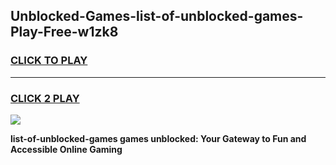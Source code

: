 
## Unblocked-Games-list-of-unblocked-games-Play-Free-w1zk8
<h3>
<a href="https://premium76.site?title=list-of-unblocked-games&ref=10A">CLICK TO PLAY</a></h3>
<hr>

<h3>
<a href="https://premium76.site?title=list-of-unblocked-games&ref=10A">CLICK 2 PLAY</a>
  
</h3>

<a href="https://premium76.site?title=list-of-unblocked-games&ref=10A"><img src="https://clearcache.store/games.png"></a>


**list-of-unblocked-games games unblocked: Your Gateway to Fun and Accessible Online Gaming**
